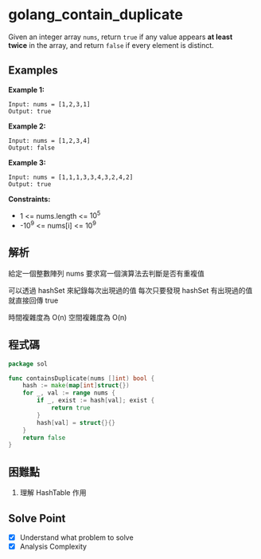 # golang_contain_duplicate

Given an integer array `nums`, return `true` if any value appears **at least twice** in the array, and return `false` if every element is distinct.

## Examples

**Example 1:**

```
Input: nums = [1,2,3,1]
Output: true

```

**Example 2:**

```
Input: nums = [1,2,3,4]
Output: false

```

**Example 3:**

```
Input: nums = [1,1,1,3,3,4,3,2,4,2]
Output: true

```

**Constraints:**

- 1 <= nums.length <= $10^5$
- -$10^9$ <= nums[i] <= $10^9$

## 解析

給定一個整數陣列 nums
要求寫一個演算法去判斷是否有重複值

可以透過 hashSet 來紀錄每次出現過的值
每次只要發現 hashSet 有出現過的值
就直接回傳 true

時間複雜度為 O(n)
空間複雜度為 O(n)

## 程式碼
```go
package sol

func containsDuplicate(nums []int) bool {
	hash := make(map[int]struct{})
	for _, val := range nums {
		if _, exist := hash[val]; exist {
			return true
		}
		hash[val] = struct{}{}
	}
	return false
}

```

## 困難點

1. 理解 HashTable 作用

## Solve Point

- [x]  Understand what problem to solve
- [x]  Analysis Complexity